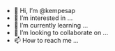 - 👋 Hi, I’m @kempesap
- 👀 I’m interested in ...
- 🌱 I’m currently learning ...
- 💞️ I’m looking to collaborate on ...
- 📫 How to reach me ...

<!---
kempesap/kempesap is a ✨ special ✨ repository because its `README.md` (this file) appears on your GitHub profile.
You can click the Preview link to take a look at your changes.
--->
